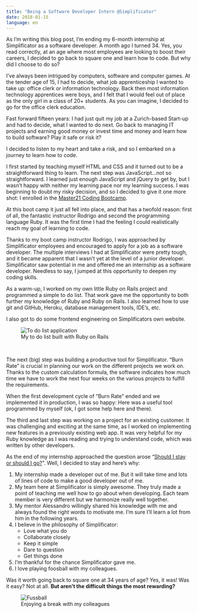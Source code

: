 ```yaml
---
title: "Being a Software Developer Intern @Simplificator"
date: 2018-01-15
language: en
---
```


As I’m writing this blog post, I’m ending my 6-month internship at Simplificator as a software developer. A month ago I turned 34. Yes, you read correctly, at an age where most employees are looking to boost their careers, I decided to go back to square one and learn how to code. But why did I choose to do so?

I’ve always been intrigued by computers, software and computer games. At the tender age of 15, I had to decide, what job apprenticeship I wanted to take up: office clerk or information technology. Back then most information technology apprentices were boys, and I felt that I would feel out of place as the only girl in a class of 20+ students. As you can imagine, I decided to go for the office clerk education.

Fast forward fifteen years: I had just quit my job at a Zurich-based Start-up and had to decide, what I wanted to do next. Go back to managing IT projects and earning good money or invest time and money and learn how to build software? Play it safe or risk it?

I decided to listen to my heart and take a risk, and so I embarked on a journey to learn how to code.

I first started by teaching myself HTML and CSS and it turned out to be a straightforward thing to learn. The next step was JavaScript...not so straightforward. I learned just enough JavaScript and jQuery to get by, but I wasn’t happy with neither my learning pace nor my learning success. I was beginning to doubt my risky decision, and so I decided to give it one more shot: I enrolled in the [Master21 Coding Bootcamp](https://master21.academy/programs/coding-bootcamp).

At this boot camp it just all fell into place, and that has a twofold reason: first of all, the fantastic instructor Rodrigo and second the programming language Ruby. It was the first time I had the feeling I could realistically reach my goal of learning to code.

Thanks to my boot camp instructor Rodrigo, I was approached by Simplificator employees and encouraged to apply for a job as a software developer. The multiple interviews I had at Simplificator were pretty tough, and it became apparent that I wasn’t yet at the level of a junior developer. Simplificator saw potential in me and offered me an internship as a software developer. Needless to say, I jumped at this opportunity to deepen my coding skills.

As a warm-up, I worked on my own little Ruby on Rails project and programmed a simple to do list. That work gave me the opportunity to both further my knowledge of Ruby and Ruby on Rails. I also learned how to use git and GitHub, Heroku, database management tools, IDE’s, etc.

I also got to do some frontend engineering on Simplificators own website.

<figure>
  <img src="/images/null.png" alt="To do list application">
  <figcaption>My to do list built with Ruby on Rails</figcaption>
</figure>
 

The next (big) step was building a productive tool for Simplificator. “Burn Rate” is crucial in planning our work on the different projects we work on. Thanks to the custom calculation formula, the software indicates how much time we have to work the next four weeks on the various projects to fulfill the requirements.

When the first development cycle of “Burn Rate” ended and we implemented it in production, I was so happy: Here was a useful tool programmed by myself (ok, I got some help here and there).

The third and last step was working on a project for an existing customer. It was challenging and exciting at the same time, as I worked on implementing new features in a previously existing web app. It was very helpful for my Ruby knowledge as I was reading and trying to understand code, which was written by other developers.

As the end of my internship approached the question arose “[Should I stay or should I go?](https://www.youtube.com/watch?v=BN1WwnEDWAM)”. Well, I decided to stay and here’s why:

1. My internship made a developer out of me. But it will take time and lots of lines of code to make a good developer out of me.
2. My team here at Simplificator is simply awesome. They truly made a point of teaching me well how to go about when developing. Each team member is very different but we harmonize really well together.
3. My mentor Alessandro willingly shared his knowledge with me and always found the right words to motivate me. I’m sure I’ll learn a lot from him in the following years.
4. I believe in the philosophy of Simplificator:
    - Love what you do
    - Collaborate closely
    - Keep it simple
    - Dare to question
    - Get things done
5. I’m thankful for the chance Simplificator gave me.
6. I love playing foosball with my colleagues.

Was it worth going back to square one at 34 years of age? Yes, it was! Was it easy? Not at all. **But aren’t the difficult things the most rewarding?**

<figure>
  <img src="/images/fussball1.jpg" alt="Fussball">
  <figcaption>Enjoying a break with my colleagues</figcaption>
</figure>
